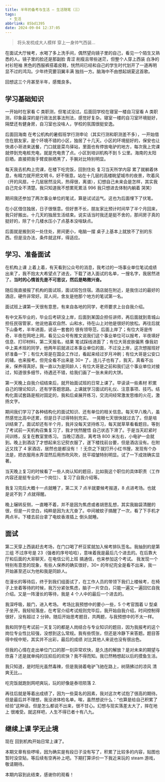 ```yaml
---
title: 半年的备考与生活 — 生活随笔（三）
tags:
  - 生活
abbrlink: 85bd1395
date: 2024-09-04 12:37:05
---
```


> 将头发梳成大人模样 穿上一身帅气西装...

在面试大厅候考，水喝了多上洗手间，偶然望向镜子里的自己，看见一个陌生又熟悉的人。镜子里的脸还是那副脸 青涩 削瘦且带些迷茫，但整个人穿上西装 白净的衬衫短袖 黑色的西服裤搭着皮鞋，恍然间已经和自己的学生时代划开了一道再明显不过的鸿沟。少年终究要羽翼丰满 独挡一方。脑海中不由想起胡夏这首歌。

回想这三个月甚至半年，感慨良多。

## 学习基础知识

一开始时在家看 C 类职测，但笔试没过。后面回学校在寝室一楼自习室看 A 类职测，印象最深的是行政法民事法刑法，感觉好复杂。寝室一楼的自习室环境挺好，隔壁还有健身房，自习室也没啥人，学校的氛围很挺安逸。

后面回海南 在考公机构的暑假班学行测申论（其实行测和职测差不多），一开始借住在朋友家，是个环境不错的小区，独居了十几天。小区的环境挺好的，保安也让快递小哥进来送餐，门口就是菜鸟驿站，里面也有停放电驴的地方，每次我上完课就停到充电桩充电，就是充电贵了点。小区到培训机构不到 5 公里。海南的太阳巨晒，直接把我手臂皮肤晒黑了，手腕对比特别明显。

每天我去机构上完课，在楼下吃完饭，回到住处 复习当天所学内容 累了就躺着休息，有精力就开把文明 6，好不惬意。站在十几层的高楼眺望城市的夜景，吹着风（开的风扇，十几层居然没风，热得很，离谱），幻想自己未来会是怎样，其实我自己完全不清楚。我只知道我不想累死累活 996 我只想进去体制内躺着 哭笑）

期间我还参加了两次事业单位的笔试，算是试试运气。这也为后面埋下了伏笔。

在小区借住独居，日子很惬意。但好景不长，朋友家比预计时间早了半个月回来，我只好搬出，十几天的独居生活结束。说实话当时我还是挺不舍的，那间房子真的挺好的，除了十几楼水压小了点基本没啥缺点。

后面就是搬到另一处住处，房间更小，电脑一摆 桌子上基本上就放不了别的东西。但是没办法，条件就这样，得适应。

## 学习、准备面试

在机构上课 上着上着，有天看到公众号的消息，我考过的一场事业单位笔试成绩出来了，我不抱太大希望点了进去，下载了进入面试的名单，一搜名字，我居然进了。**当时的心情首先是不可思议，然后是略微兴奋。**

随后我直接报了机构的面试班，面试班包住宿。酒店就在附近，是我住过的最好的酒店，硬件非常好。双人间，舍友是他那个地方的笔试第一名。

面试班上课第一天很有意思，有来自各地的同学，老师要求上台自我介绍。

有中文系毕业的，毕业后考研没上岸，后面到某国企担任讲师，再后面就到青城山担任民宿管家，他说他喜欢自然、山和水，待在山上对他是很好的放松。再往后就下山备考，半年进面，说话一套套的 很有领导范，后面上岸了；有位大哥是传奇，半夜在网吧上网，看见公众号有推文说我们这个事业单位可以报考，半夜填好信息、打印材料，第二天报名，结果 笔试踩线进面了；有位大哥皮肤偏黑 像我初中上美术班的同学，他两年前就进过本事业单位的面，不过没上岸，这次想报班好好准备一下；有位大哥是在国企工作过，看起来经过岁月冲刷；有位大哥是公安口的辅，也来报考。但完全看不出来是 30+ 了，连儿子也有了，我天，真看不出来，保养得真好。我一直以为是同龄人；有位大哥是之前和我们这个事业单位对接过，知道很多细节，待遇还不错，给我们画了一张未来的大饼。

第一天晚上自我介绍结束后，就开始面试班的日常上课了。早读读一些素材 积累自己的理论知识，还有学答题思路。上课就学习面试的礼仪、注意事项、技巧。结构化面试套路是相对固定的，我和后桌展开练习，交流间经常激发思维的火花，激扬文字。

期间我们学习了各种结构化的面试知识、还有单位的相关信息。每天早八晚八，虽然感觉比高中还累，但是日子过得特别充实。
一晃眼七天很快就过去了。但是培训结束了。面试却还有半个月，我并没每天坚持练习，每天就草草看看题目。等到了考试前一天机构召集复习了，我才恍然醒悟 自己状态下滑了。于是当天赶紧时间训练，反复在教室里练习。
当晚订酒店，离考场 800 米左右，小电驴一会就到。晚上到酒店了才想起来忘记熨衣服了，遂下楼找前台要，但是酒店没有。在附近又找了 4 家酒店，居然也是都没有！！无奈之下就打开小红书搜，发现有个办法是，把衣服用水弄湿然后用热吹风吹，抚平褶皱特别明显。试了一下成效确实显著。

当天晚上复习的时候看了一些人岗认知的题目，比如我这个职位的具体职责（工作内容还是挺专业的一个岗位）、复习了自我介绍等。

我复习完后大概十一点就睡了，第二天 7 点半就要候考报道，8 点进考场。也就是说不到 7 点就得醒。

晚上辗转反侧，一直睡不着，并不是因为焦虑或者胡思乱想，其实我脑袋清醒的很，但是一片空白，纯粹是因为太亢奋了。中间被蚊子搞醒了一次，看了下手机才两点半。下楼去前台拿了电蚊香液插上 倒头就睡。

## 面试

第二天穿上西装赶去考场，在门口喝了杯豆浆就加入候考排队签名。我抽到的是第三组 不过序号是 23（强者的序号哈哈），意味着我是最后几个进去的。在后靠大厅和后面的大哥聊天，在电信公司上班 搞通信，也来参加这个考试。
我发现一个特别有意思的现象，有些人保养的确实很好，30+ 的年纪完全是看不出来，我一开始甚至还以为他和我是同龄人。

在漫长的等待后，终于到我们组面试了，在工作人员的带领下我们上楼候考，在椅子上坐着等待的时候，我万分紧张焦虑，脑子一片空白，只能一遍又一遍回忆自我介绍。又是一阵漫长的等待，我是 4 个人中的最后一个进去的。

我深呼吸，敲门，进入考场。
考场比我预想中的要小一些，5 个考官围着 U 型桌子坐开。我轻轻落座，在考官介绍考试规则完毕后，我开始自我介绍，时间控制得很好，没有超过 2 分钟。随后开始思考题目，共两题，与我预想中的不太一样。

我和同学在考试前一天复习的都是人岗结合与专业知识的题目，因为我报考的这个岗位专业性比较强，没想到这么常规。我有些慌张，但还是冷静下来答题。题目答得中规中矩，其实并不出彩，最后的成绩 对比其他人来说也没有很出色。

但我的心情在走出单位门口的那一刻异常欢快，是久违的解放？是对未来的期望与欣喜？还是就单纯的压抑后的欢快？我不得而知。我已然畅想起以后的摸鱼生活。

我只知道，是时阳光虽然毒辣，但是我骑着电驴飞驰在路上，树荫拂过的凉风 清爽无比。。

吃完饭就跑到网吧爽玩，玩的好像是泰坦陨落 2. 

再往后就是等着出成绩了，因为一些莫名的因素，我对这次考试抱了很高的期待。但是最后并不理想，我没进体检名单。唉，虽然想说什么：“也算是给自己积累了经验”这种话，但是怎么都说不出来，很不甘心。幻想与现实落差太大了，摔在地上 很难受。就这样吧，人生不得已者十有八九。

## 继续上课 学无止境

现在 回到机构开始日常上课了。

本期文章有些啰嗦，因为确实是有段日子没有写了，积累了比较多的内容，贴图也暂时没空贴，等后续有空再补上吧。下期打算评价一下我近来玩的 steam 游戏，敬请期待。

本期内容到此结束，感谢你的观看！
